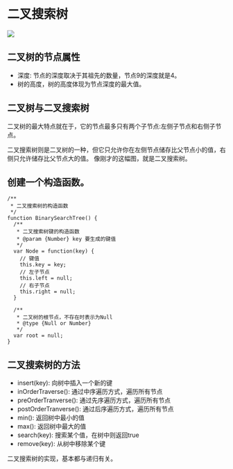 # 二叉搜索树

![](https://sfault-image.b0.upaiyun.com/963/036/96303682-56fe75d6c0fea_articlex)

## 二叉树的节点属性

* 深度: 节点的深度取决于其祖先的数量，节点9的深度就是4。
* 树的高度，树的高度体现为节点深度的最大值。

## 二叉树与二叉搜索树

二叉树的最大特点就在于，它的节点最多只有两个子节点:左侧子节点和右侧子节点。

二叉搜索树则是二叉树的一种，但它只允许你在左侧节点储存比父节点小的值，右侧只允许储存比父节点大的值。
像刚才的这幅图，就是二叉搜索树。

## 创建一个构造函数。

```
/**
 * 二叉搜索树的构造函数
 */
function BinarySearchTree() {
  /**
   * 二叉搜索树键的构造函数
   * @param {Number} key 要生成的键值
   */
  var Node = function(key) {
    // 键值
    this.key = key;
    // 左子节点
    this.left = null;
    // 右子节点
    this.right = null;
  }

  /**
   * 二叉树的根节点，不存在时表示为Null
   * @type {Null or Number}
   */
  var root = null;
}
```

## 二叉搜索树的方法

* insert(key): 向树中插入一个新的键
* inOrderTraverse(): 通过中序遍历方式，遍历所有节点
* preOrderTranverse(): 通过先序遍历方式，遍历所有节点
* postOrderTranverse(): 通过后序遍历方式，遍历所有节点
* min(): 返回树中最小的值
* max(): 返回树中最大的值
* search(key): 搜索某个值，在树中则返回true
* remove(key): 从树中移除某个键

二叉搜索树的实现，基本都与递归有关。